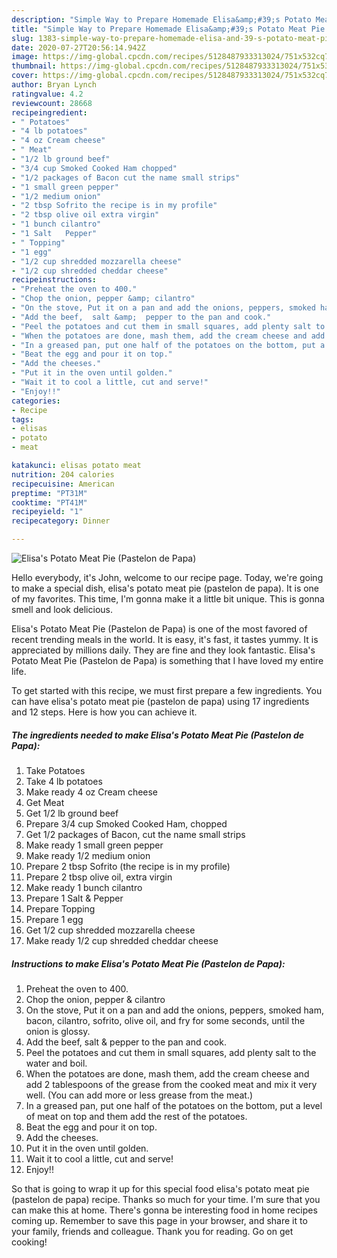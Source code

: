 ```yaml
---
description: "Simple Way to Prepare Homemade Elisa&amp;#39;s Potato Meat Pie (Pastelon de Papa)"
title: "Simple Way to Prepare Homemade Elisa&amp;#39;s Potato Meat Pie (Pastelon de Papa)"
slug: 1383-simple-way-to-prepare-homemade-elisa-and-39-s-potato-meat-pie-pastelon-de-papa
date: 2020-07-27T20:56:14.942Z
image: https://img-global.cpcdn.com/recipes/5128487933313024/751x532cq70/elisas-potato-meat-pie-pastelon-de-papa-recipe-main-photo.jpg
thumbnail: https://img-global.cpcdn.com/recipes/5128487933313024/751x532cq70/elisas-potato-meat-pie-pastelon-de-papa-recipe-main-photo.jpg
cover: https://img-global.cpcdn.com/recipes/5128487933313024/751x532cq70/elisas-potato-meat-pie-pastelon-de-papa-recipe-main-photo.jpg
author: Bryan Lynch
ratingvalue: 4.2
reviewcount: 28668
recipeingredient:
- " Potatoes"
- "4 lb potatoes"
- "4 oz Cream cheese"
- " Meat"
- "1/2 lb ground beef"
- "3/4 cup Smoked Cooked Ham chopped"
- "1/2 packages of Bacon cut the name small strips"
- "1 small green pepper"
- "1/2 medium onion"
- "2 tbsp Sofrito the recipe is in my profile"
- "2 tbsp olive oil extra virgin"
- "1 bunch cilantro"
- "1 Salt   Pepper"
- " Topping"
- "1 egg"
- "1/2 cup shredded mozzarella cheese"
- "1/2 cup shredded cheddar cheese"
recipeinstructions:
- "Preheat the oven to 400."
- "Chop the onion, pepper &amp; cilantro"
- "On the stove, Put it on a pan and add the onions, peppers, smoked ham, bacon, cilantro, sofrito, olive oil, and fry for some seconds, until the onion is glossy."
- "Add the beef,  salt &amp;  pepper to the pan and cook."
- "Peel the potatoes and cut them in small squares, add plenty salt to the water and boil."
- "When the potatoes are done, mash them, add the cream cheese and add 2 tablespoons of the grease from the cooked meat and mix it very well. (You can add more or less grease from the meat.)"
- "In a greased pan, put one half of the potatoes on the bottom, put a level of meat on top and them add the rest of the potatoes."
- "Beat the egg and pour it on top."
- "Add the cheeses."
- "Put it in the oven until golden."
- "Wait it to cool a little, cut and serve!"
- "Enjoy!!"
categories:
- Recipe
tags:
- elisas
- potato
- meat

katakunci: elisas potato meat 
nutrition: 204 calories
recipecuisine: American
preptime: "PT31M"
cooktime: "PT41M"
recipeyield: "1"
recipecategory: Dinner

---
```



![Elisa&#39;s Potato Meat Pie (Pastelon de Papa)](https://img-global.cpcdn.com/recipes/5128487933313024/751x532cq70/elisas-potato-meat-pie-pastelon-de-papa-recipe-main-photo.jpg)

Hello everybody, it's John, welcome to our recipe page. Today, we're going to make a special dish, elisa&#39;s potato meat pie (pastelon de papa). It is one of my favorites. This time, I'm gonna make it a little bit unique. This is gonna smell and look delicious.



Elisa&#39;s Potato Meat Pie (Pastelon de Papa) is one of the most favored of recent trending meals in the world. It is easy, it's fast, it tastes yummy. It is appreciated by millions daily. They are fine and they look fantastic. Elisa&#39;s Potato Meat Pie (Pastelon de Papa) is something that I have loved my entire life.


To get started with this recipe, we must first prepare a few ingredients. You can have elisa&#39;s potato meat pie (pastelon de papa) using 17 ingredients and 12 steps. Here is how you can achieve it.

<!--inarticleads1-->

##### The ingredients needed to make Elisa&#39;s Potato Meat Pie (Pastelon de Papa):

1. Take  Potatoes
1. Take 4 lb potatoes
1. Make ready 4 oz Cream cheese
1. Get  Meat
1. Get 1/2 lb ground beef
1. Prepare 3/4 cup Smoked Cooked Ham, chopped
1. Get 1/2 packages of Bacon, cut the name small strips
1. Make ready 1 small green pepper
1. Make ready 1/2 medium onion
1. Prepare 2 tbsp Sofrito (the recipe is in my profile)
1. Prepare 2 tbsp olive oil, extra virgin
1. Make ready 1 bunch cilantro
1. Prepare 1 Salt &amp;  Pepper
1. Prepare  Topping
1. Prepare 1 egg
1. Get 1/2 cup shredded mozzarella cheese
1. Make ready 1/2 cup shredded cheddar cheese




<!--inarticleads2-->

##### Instructions to make Elisa&#39;s Potato Meat Pie (Pastelon de Papa):

1. Preheat the oven to 400.
1. Chop the onion, pepper &amp; cilantro
1. On the stove, Put it on a pan and add the onions, peppers, smoked ham, bacon, cilantro, sofrito, olive oil, and fry for some seconds, until the onion is glossy.
1. Add the beef,  salt &amp;  pepper to the pan and cook.
1. Peel the potatoes and cut them in small squares, add plenty salt to the water and boil.
1. When the potatoes are done, mash them, add the cream cheese and add 2 tablespoons of the grease from the cooked meat and mix it very well. (You can add more or less grease from the meat.)
1. In a greased pan, put one half of the potatoes on the bottom, put a level of meat on top and them add the rest of the potatoes.
1. Beat the egg and pour it on top.
1. Add the cheeses.
1. Put it in the oven until golden.
1. Wait it to cool a little, cut and serve!
1. Enjoy!!




So that is going to wrap it up for this special food elisa&#39;s potato meat pie (pastelon de papa) recipe. Thanks so much for your time. I'm sure that you can make this at home. There's gonna be interesting food in home recipes coming up. Remember to save this page in your browser, and share it to your family, friends and colleague. Thank you for reading. Go on get cooking!
